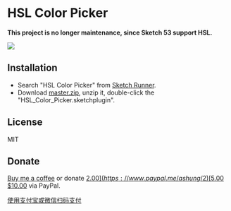 # HSL Color Picker

**This project is no longer maintenance, since Sketch 53 support HSL.**

![](https://ashung.github.io/HSL_Color_Picker/hsl_color_picker.png)

## Installation

- Search "HSL Color Picker" from [Sketch Runner](http://sketchrunner.com/).
- Download [master.zip](https://github.com/Ashung/HSL_Color_Picker/archive/master.zip), unzip it, double-click the "HSL_Color_Picker.sketchplugin".

## License

MIT

## Donate

[Buy me a coffee](https://www.buymeacoffee.com/ashung) or donate [$2.00](https://www.paypal.me/ashung/2)  [$5.00](https://www.paypal.me/ashung/5) [$10.00](https://www.paypal.me/ashung/10)  via PayPal.

[使用支付宝或微信扫码支付](https://ashung.github.io/donate.html)
